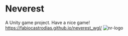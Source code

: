 # Neverest
A Unity game project. Have a nice game! 
https://fabiocastrodias.github.io/neverest_wgl/
![nr-logo](https://github.com/fabiocastrodias/NeverRest/assets/137723212/87a20caf-2cb1-404b-a920-e6021983bc80)
